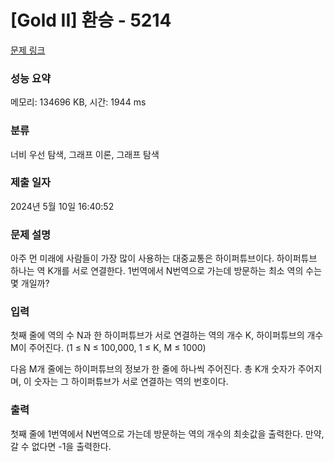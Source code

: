 # [Gold II] 환승 - 5214 

[문제 링크](https://www.acmicpc.net/problem/5214) 

### 성능 요약

메모리: 134696 KB, 시간: 1944 ms

### 분류

너비 우선 탐색, 그래프 이론, 그래프 탐색

### 제출 일자

2024년 5월 10일 16:40:52

### 문제 설명

<p>아주 먼 미래에 사람들이 가장 많이 사용하는 대중교통은 하이퍼튜브이다. 하이퍼튜브 하나는 역 K개를 서로 연결한다. 1번역에서 N번역으로 가는데 방문하는 최소 역의 수는 몇 개일까?</p>

### 입력 

 <p>첫째 줄에 역의 수 N과 한 하이퍼튜브가 서로 연결하는 역의 개수 K, 하이퍼튜브의 개수 M이 주어진다. (1 ≤ N ≤ 100,000, 1 ≤ K, M ≤ 1000)</p>

<p>다음 M개 줄에는 하이퍼튜브의 정보가 한 줄에 하나씩 주어진다. 총 K개 숫자가 주어지며, 이 숫자는 그 하이퍼튜브가 서로 연결하는 역의 번호이다. </p>

### 출력 

 <p>첫째 줄에 1번역에서 N번역으로 가는데 방문하는 역의 개수의 최솟값을 출력한다. 만약, 갈 수 없다면 -1을 출력한다.</p>

